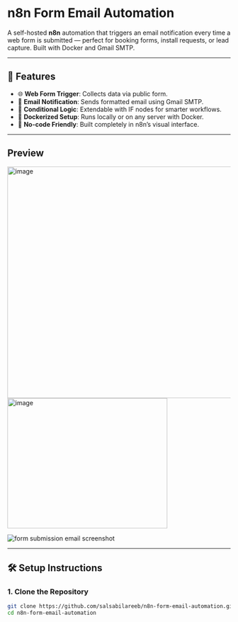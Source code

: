 # n8n Form Email Automation

A self-hosted **n8n** automation that triggers an email notification every time a web form is submitted — perfect for booking forms, install requests, or lead capture. Built with Docker and Gmail SMTP.

---

## 🚀 Features

- 🌐 **Web Form Trigger**: Collects data via public form.
- 📧 **Email Notification**: Sends formatted email using Gmail SMTP.
- 🔄 **Conditional Logic**: Extendable with IF nodes for smarter workflows.
- 🐳 **Dockerized Setup**: Runs locally or on any server with Docker.
- 🧩 **No-code Friendly**: Built completely in n8n’s visual interface.

---

## Preview

<img width="909" height="523" alt="image" src="https://github.com/user-attachments/assets/ea7a90e4-c2b8-4a51-88e5-15b420df67f4" />
<img width="361" height="294" alt="image" src="https://github.com/user-attachments/assets/2bd68f60-dab8-41ff-a6f4-d82edd6fce53" />


![form submission email screenshot](https://via.placeholder.com/800x300?text=Email+Notification+Preview)

---

## 🛠️ Setup Instructions

### 1. Clone the Repository

```bash
git clone https://github.com/salsabilareeb/n8n-form-email-automation.git
cd n8n-form-email-automation
